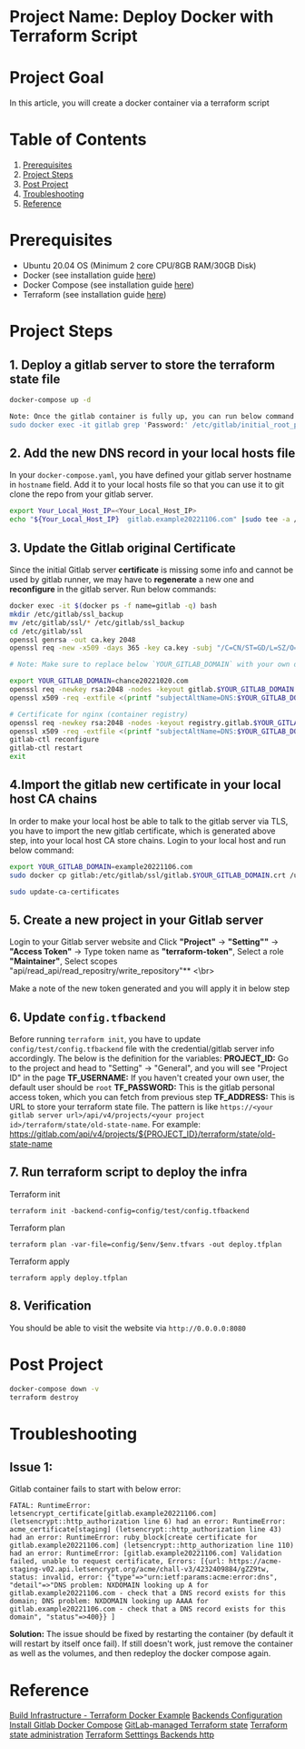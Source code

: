 # Project Name: Deploy Docker with Terraform Script

# Project Goal
In this article, you will create a docker container via a terraform script

# Table of Contents
1. [Prerequisites](#prerequisites)
2. [Project Steps](#project_steps)
3. [Post Project](#post_project)
4. [Troubleshooting](#troubleshooting)
5. [Reference](#reference)

# <a name="prerequisites">Prerequisites</a>
- Ubuntu 20.04 OS (Minimum 2 core CPU/8GB RAM/30GB Disk)
- Docker (see installation guide [here](https://docs.docker.com/get-docker/))
- Docker Compose (see installation guide [here](https://docs.docker.com/compose/install/))
- Terraform (see installation guide [here](https://developer.hashicorp.com/terraform/tutorials/aws-get-started/install-cli))

# <a name="project_steps">Project Steps</a>

## 1. Deploy a gitlab server to store the terraform state file
```bash
docker-compose up -d

Note: Once the gitlab container is fully up, you can run below command to retrieve the initial password, if you haven't specified it in the deployment file
sudo docker exec -it gitlab grep 'Password:' /etc/gitlab/initial_root_password
```

## 2. Add the new DNS record in your local hosts file
In your `docker-compose.yaml`, you have defined your gitlab server hostname in `hostname` field. Add it to your local hosts file so that you can use it to git clone the repo from your gitlab server.

```bash
export Your_Local_Host_IP=<Your_Local_Host_IP>
echo "${Your_Local_Host_IP}  gitlab.example20221106.com" |sudo tee -a /etc/hosts
```
## 3. Update the Gitlab original Certificate
Since the initial Gitlab server **certificate** is missing some info and cannot be used by gitlab runner, we may have to **regenerate** a new one and **reconfigure** in the gitlab server. Run below commands:
```bash
docker exec -it $(docker ps -f name=gitlab -q) bash
mkdir /etc/gitlab/ssl_backup
mv /etc/gitlab/ssl/* /etc/gitlab/ssl_backup
cd /etc/gitlab/ssl
openssl genrsa -out ca.key 2048
openssl req -new -x509 -days 365 -key ca.key -subj "/C=CN/ST=GD/L=SZ/O=Acme, Inc./CN=Acme Root CA" -out ca.crt

# Note: Make sure to replace below `YOUR_GITLAB_DOMAIN` with your own domain name. For example, chance20221020.com.

export YOUR_GITLAB_DOMAIN=chance20221020.com
openssl req -newkey rsa:2048 -nodes -keyout gitlab.$YOUR_GITLAB_DOMAIN.key -subj "/C=CN/ST=GD/L=SZ/O=Acme, Inc./CN=*.$YOUR_GITLAB_DOMAIN" -out gitlab.$YOUR_GITLAB_DOMAIN.csr
openssl x509 -req -extfile <(printf "subjectAltName=DNS:$YOUR_GITLAB_DOMAIN,DNS:gitlab.$YOUR_GITLAB_DOMAIN") -days 365 -in gitlab.$YOUR_GITLAB_DOMAIN.csr -CA ca.crt -CAkey ca.key -CAcreateserial -out gitlab.$YOUR_GITLAB_DOMAIN.crt

# Certificate for nginx (container registry)
openssl req -newkey rsa:2048 -nodes -keyout registry.gitlab.$YOUR_GITLAB_DOMAIN.key -subj "/C=CN/ST=GD/L=SZ/O=Acme, Inc./CN=*.$YOUR_GITLAB_DOMAIN" -out registry.gitlab.$YOUR_GITLAB_DOMAIN.csr
openssl x509 -req -extfile <(printf "subjectAltName=DNS:$YOUR_GITLAB_DOMAIN,DNS:gitlab.$YOUR_GITLAB_DOMAIN,DNS:registry.gitlab.$YOUR_GITLAB_DOMAIN") -days 365 -in registry.gitlab.$YOUR_GITLAB_DOMAIN.csr -CA ca.crt -CAkey ca.key -CAcreateserial -out registry.gitlab.$YOUR_GITLAB_DOMAIN.crt
gitlab-ctl reconfigure
gitlab-ctl restart
exit
```
## 4.Import the gitlab new certificate in your local host CA chains
In order to make your local host be able to talk to the gitlab server via TLS, you have to import the new gitlab certificate, which is generated above step, into your local host CA store chains. Login to your local host and run below command:
```bash
export YOUR_GITLAB_DOMAIN=example20221106.com
sudo docker cp gitlab:/etc/gitlab/ssl/gitlab.$YOUR_GITLAB_DOMAIN.crt /usr/local/share/ca-certificates/

sudo update-ca-certificates
```

## 5. Create a new project in your Gitlab server
Login to your Gitlab server website and Click **"Project"** -> **"Setting""** -> **"Access Token"** -> Type token name as **"terraform-token"**, Select a role **"Maintainer"**, Select scopes "api/read_api/read_repositry/write_repository"** <\br>

Make a note of the new token generated and you will apply it in below step

## 6. Update `config.tfbackend`
Before running `terraform init`, you have to update `config/test/config.tfbackend` file with the credential/gitlab server info accordingly. The below is the definition for the variables:
**PROJECT_ID:** Go to the project and head to "Setting" -> "General", and you will see "Project ID" in the page
**TF_USERNAME:** If you haven't created your own user, the default user should be `root`
**TF_PASSWORD:** This is the gitlab personal access token, which you can fetch from previous step
**TF_ADDRESS:** This is URL to store your terraform state file. The pattern is like `https://<your gitlab server url>/api/v4/projects/<your project id>/terraform/state/old-state-name`. For example: 
https://gitlab.com/api/v4/projects/${PROJECT_ID}/terraform/state/old-state-name

## 7. Run terraform script to deploy the infra
Terraform init
```
terraform init -backend-config=config/test/config.tfbackend
```
Terraform plan
```
terraform plan -var-file=config/$env/$env.tfvars -out deploy.tfplan
```
Terraform apply
```
terraform apply deploy.tfplan
```

## 8. Verification
You should be able to visit the website via `http://0.0.0.0:8080`
# <a name="post_project">Post Project</a>

```bash
docker-compose down -v
terraform destroy
```

# <a name="troubleshooting">Troubleshooting</a>
## Issue 1:
Gitlab container fails to start with below error:
```
FATAL: RuntimeError: letsencrypt_certificate[gitlab.example20221106.com] (letsencrypt::http_authorization line 6) had an error: RuntimeError: acme_certificate[staging] (letsencrypt::http_authorization line 43) had an error: RuntimeError: ruby_block[create certificate for gitlab.example20221106.com] (letsencrypt::http_authorization line 110) had an error: RuntimeError: [gitlab.example20221106.com] Validation failed, unable to request certificate, Errors: [{url: https://acme-staging-v02.api.letsencrypt.org/acme/chall-v3/4232409884/gZZ9tw, status: invalid, error: {"type"=>"urn:ietf:params:acme:error:dns", "detail"=>"DNS problem: NXDOMAIN looking up A for gitlab.example20221106.com - check that a DNS record exists for this domain; DNS problem: NXDOMAIN looking up AAAA for gitlab.example20221106.com - check that a DNS record exists for this domain", "status"=>400}} ]

```
**Solution:**
The issue should be fixed by restarting the container (by default it will restart by itself once fail). If still doesn't work, just remove the container as well as the volumes, and then redeploy the docker compose again.

# <a name="reference">Reference</a>
[Build Infrastructure - Terraform Docker Example](https://developer.hashicorp.com/terraform/tutorials/docker-get-started/docker-build)
[Backends Configuration](https://developer.hashicorp.com/terraform/language/settings/backends/configuration)
[Install Gitlab Docker Compose](https://docs.gitlab.com/ee/install/docker.html)
[GitLab-managed Terraform state](https://docs.gitlab.com/ee/user/infrastructure/iac/terraform_state.html)
[Terraform state administration](https://docs.gitlab.com/ee/administration/terraform_state.html)
[Terraform Setttings Backends http](https://developer.hashicorp.com/terraform/language/settings/backends/http)
